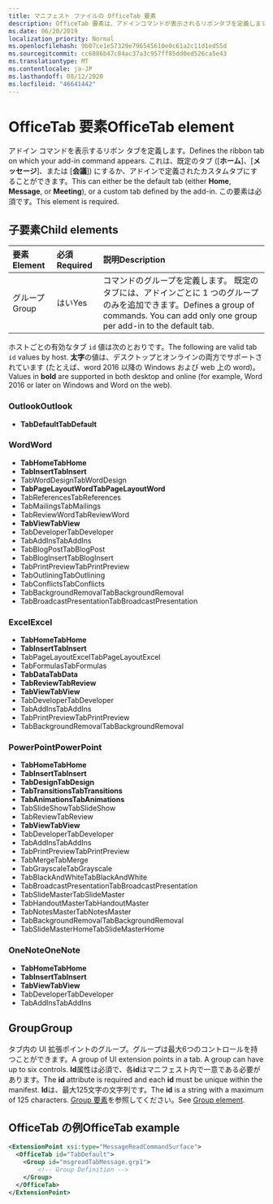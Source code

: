 ```yaml
---
title: マニフェスト ファイルの OfficeTab 要素
description: OfficeTab 要素は、アドインコマンドが表示されるリボンタブを定義します。
ms.date: 06/20/2019
localization_priority: Normal
ms.openlocfilehash: 9b07ce1e57329e796545610e0c61a2c11d1ed55d
ms.sourcegitcommit: cc6886b47c84ac37a3c957ff85dd0ed526ca5e43
ms.translationtype: MT
ms.contentlocale: ja-JP
ms.lasthandoff: 08/12/2020
ms.locfileid: "46641442"
---
```

# <a name="officetab-element"></a><span data-ttu-id="c0a9d-103">OfficeTab 要素</span><span class="sxs-lookup"><span data-stu-id="c0a9d-103">OfficeTab element</span></span>

<span data-ttu-id="c0a9d-104">アドイン コマンドを表示するリボン タブを定義します。</span><span class="sxs-lookup"><span data-stu-id="c0a9d-104">Defines the ribbon tab on which your add-in command appears.</span></span> <span data-ttu-id="c0a9d-105">これは、既定のタブ ([**ホーム**]、[**メッセージ**]、または [**会議**]) にするか、アドインで定義されたカスタムタブにすることができます。</span><span class="sxs-lookup"><span data-stu-id="c0a9d-105">This can either be the default tab (either **Home**, **Message**, or **Meeting**), or a custom tab defined by the add-in.</span></span> <span data-ttu-id="c0a9d-106">この要素は必須です。</span><span class="sxs-lookup"><span data-stu-id="c0a9d-106">This element is required.</span></span>

## <a name="child-elements"></a><span data-ttu-id="c0a9d-107">子要素</span><span class="sxs-lookup"><span data-stu-id="c0a9d-107">Child elements</span></span>

|  <span data-ttu-id="c0a9d-108">要素</span><span class="sxs-lookup"><span data-stu-id="c0a9d-108">Element</span></span> |  <span data-ttu-id="c0a9d-109">必須</span><span class="sxs-lookup"><span data-stu-id="c0a9d-109">Required</span></span>  |  <span data-ttu-id="c0a9d-110">説明</span><span class="sxs-lookup"><span data-stu-id="c0a9d-110">Description</span></span>  |
|:-----|:-----|:-----|
|  <span data-ttu-id="c0a9d-111">グループ</span><span class="sxs-lookup"><span data-stu-id="c0a9d-111">Group</span></span>      | <span data-ttu-id="c0a9d-112">はい</span><span class="sxs-lookup"><span data-stu-id="c0a9d-112">Yes</span></span> |  <span data-ttu-id="c0a9d-p102">コマンドのグループを定義します。 既定のタブには、アドインごとに 1 つのグループのみを追加できます。</span><span class="sxs-lookup"><span data-stu-id="c0a9d-p102">Defines a group of commands. You can add only one group per add-in to the default tab.</span></span>  |

<span data-ttu-id="c0a9d-115">ホストごとの有効なタブ `id` 値は次のとおりです。</span><span class="sxs-lookup"><span data-stu-id="c0a9d-115">The following are valid tab `id` values by host.</span></span> <span data-ttu-id="c0a9d-116">**太字**の値は、デスクトップとオンラインの両方でサポートされています (たとえば、word 2016 以降の Windows および web 上の word)。</span><span class="sxs-lookup"><span data-stu-id="c0a9d-116">Values in **bold** are supported in both desktop and online (for example, Word 2016 or later on Windows and Word on the web).</span></span>

### <a name="outlook"></a><span data-ttu-id="c0a9d-117">Outlook</span><span class="sxs-lookup"><span data-stu-id="c0a9d-117">Outlook</span></span>

- <span data-ttu-id="c0a9d-118">**TabDefault**</span><span class="sxs-lookup"><span data-stu-id="c0a9d-118">**TabDefault**</span></span>

### <a name="word"></a><span data-ttu-id="c0a9d-119">Word</span><span class="sxs-lookup"><span data-stu-id="c0a9d-119">Word</span></span>

- <span data-ttu-id="c0a9d-120">**TabHome**</span><span class="sxs-lookup"><span data-stu-id="c0a9d-120">**TabHome**</span></span>
- <span data-ttu-id="c0a9d-121">**TabInsert**</span><span class="sxs-lookup"><span data-stu-id="c0a9d-121">**TabInsert**</span></span>
- <span data-ttu-id="c0a9d-122">TabWordDesign</span><span class="sxs-lookup"><span data-stu-id="c0a9d-122">TabWordDesign</span></span>
- <span data-ttu-id="c0a9d-123">**TabPageLayoutWord**</span><span class="sxs-lookup"><span data-stu-id="c0a9d-123">**TabPageLayoutWord**</span></span>
- <span data-ttu-id="c0a9d-124">TabReferences</span><span class="sxs-lookup"><span data-stu-id="c0a9d-124">TabReferences</span></span>
- <span data-ttu-id="c0a9d-125">TabMailings</span><span class="sxs-lookup"><span data-stu-id="c0a9d-125">TabMailings</span></span>
- <span data-ttu-id="c0a9d-126">TabReviewWord</span><span class="sxs-lookup"><span data-stu-id="c0a9d-126">TabReviewWord</span></span>
- <span data-ttu-id="c0a9d-127">**TabView**</span><span class="sxs-lookup"><span data-stu-id="c0a9d-127">**TabView**</span></span>
- <span data-ttu-id="c0a9d-128">TabDeveloper</span><span class="sxs-lookup"><span data-stu-id="c0a9d-128">TabDeveloper</span></span>
- <span data-ttu-id="c0a9d-129">TabAddIns</span><span class="sxs-lookup"><span data-stu-id="c0a9d-129">TabAddIns</span></span>
- <span data-ttu-id="c0a9d-130">TabBlogPost</span><span class="sxs-lookup"><span data-stu-id="c0a9d-130">TabBlogPost</span></span>
- <span data-ttu-id="c0a9d-131">TabBlogInsert</span><span class="sxs-lookup"><span data-stu-id="c0a9d-131">TabBlogInsert</span></span>
- <span data-ttu-id="c0a9d-132">TabPrintPreview</span><span class="sxs-lookup"><span data-stu-id="c0a9d-132">TabPrintPreview</span></span>
- <span data-ttu-id="c0a9d-133">TabOutlining</span><span class="sxs-lookup"><span data-stu-id="c0a9d-133">TabOutlining</span></span>
- <span data-ttu-id="c0a9d-134">TabConflicts</span><span class="sxs-lookup"><span data-stu-id="c0a9d-134">TabConflicts</span></span>
- <span data-ttu-id="c0a9d-135">TabBackgroundRemoval</span><span class="sxs-lookup"><span data-stu-id="c0a9d-135">TabBackgroundRemoval</span></span>
- <span data-ttu-id="c0a9d-136">TabBroadcastPresentation</span><span class="sxs-lookup"><span data-stu-id="c0a9d-136">TabBroadcastPresentation</span></span>

### <a name="excel"></a><span data-ttu-id="c0a9d-137">Excel</span><span class="sxs-lookup"><span data-stu-id="c0a9d-137">Excel</span></span>

- <span data-ttu-id="c0a9d-138">**TabHome**</span><span class="sxs-lookup"><span data-stu-id="c0a9d-138">**TabHome**</span></span>
- <span data-ttu-id="c0a9d-139">**TabInsert**</span><span class="sxs-lookup"><span data-stu-id="c0a9d-139">**TabInsert**</span></span>
- <span data-ttu-id="c0a9d-140">TabPageLayoutExcel</span><span class="sxs-lookup"><span data-stu-id="c0a9d-140">TabPageLayoutExcel</span></span>
- <span data-ttu-id="c0a9d-141">TabFormulas</span><span class="sxs-lookup"><span data-stu-id="c0a9d-141">TabFormulas</span></span>
- <span data-ttu-id="c0a9d-142">**TabData**</span><span class="sxs-lookup"><span data-stu-id="c0a9d-142">**TabData**</span></span>
- <span data-ttu-id="c0a9d-143">**TabReview**</span><span class="sxs-lookup"><span data-stu-id="c0a9d-143">**TabReview**</span></span>
- <span data-ttu-id="c0a9d-144">**TabView**</span><span class="sxs-lookup"><span data-stu-id="c0a9d-144">**TabView**</span></span>
- <span data-ttu-id="c0a9d-145">TabDeveloper</span><span class="sxs-lookup"><span data-stu-id="c0a9d-145">TabDeveloper</span></span>
- <span data-ttu-id="c0a9d-146">TabAddIns</span><span class="sxs-lookup"><span data-stu-id="c0a9d-146">TabAddIns</span></span>
- <span data-ttu-id="c0a9d-147">TabPrintPreview</span><span class="sxs-lookup"><span data-stu-id="c0a9d-147">TabPrintPreview</span></span>
- <span data-ttu-id="c0a9d-148">TabBackgroundRemoval</span><span class="sxs-lookup"><span data-stu-id="c0a9d-148">TabBackgroundRemoval</span></span>

### <a name="powerpoint"></a><span data-ttu-id="c0a9d-149">PowerPoint</span><span class="sxs-lookup"><span data-stu-id="c0a9d-149">PowerPoint</span></span>

- <span data-ttu-id="c0a9d-150">**TabHome**</span><span class="sxs-lookup"><span data-stu-id="c0a9d-150">**TabHome**</span></span>
- <span data-ttu-id="c0a9d-151">**TabInsert**</span><span class="sxs-lookup"><span data-stu-id="c0a9d-151">**TabInsert**</span></span>
- <span data-ttu-id="c0a9d-152">**TabDesign**</span><span class="sxs-lookup"><span data-stu-id="c0a9d-152">**TabDesign**</span></span>
- <span data-ttu-id="c0a9d-153">**TabTransitions**</span><span class="sxs-lookup"><span data-stu-id="c0a9d-153">**TabTransitions**</span></span>
- <span data-ttu-id="c0a9d-154">**TabAnimations**</span><span class="sxs-lookup"><span data-stu-id="c0a9d-154">**TabAnimations**</span></span>
- <span data-ttu-id="c0a9d-155">TabSlideShow</span><span class="sxs-lookup"><span data-stu-id="c0a9d-155">TabSlideShow</span></span>
- <span data-ttu-id="c0a9d-156">TabReview</span><span class="sxs-lookup"><span data-stu-id="c0a9d-156">TabReview</span></span>
- <span data-ttu-id="c0a9d-157">**TabView**</span><span class="sxs-lookup"><span data-stu-id="c0a9d-157">**TabView**</span></span>
- <span data-ttu-id="c0a9d-158">TabDeveloper</span><span class="sxs-lookup"><span data-stu-id="c0a9d-158">TabDeveloper</span></span>
- <span data-ttu-id="c0a9d-159">TabAddIns</span><span class="sxs-lookup"><span data-stu-id="c0a9d-159">TabAddIns</span></span>
- <span data-ttu-id="c0a9d-160">TabPrintPreview</span><span class="sxs-lookup"><span data-stu-id="c0a9d-160">TabPrintPreview</span></span>
- <span data-ttu-id="c0a9d-161">TabMerge</span><span class="sxs-lookup"><span data-stu-id="c0a9d-161">TabMerge</span></span>
- <span data-ttu-id="c0a9d-162">TabGrayscale</span><span class="sxs-lookup"><span data-stu-id="c0a9d-162">TabGrayscale</span></span>
- <span data-ttu-id="c0a9d-163">TabBlackAndWhite</span><span class="sxs-lookup"><span data-stu-id="c0a9d-163">TabBlackAndWhite</span></span>
- <span data-ttu-id="c0a9d-164">TabBroadcastPresentation</span><span class="sxs-lookup"><span data-stu-id="c0a9d-164">TabBroadcastPresentation</span></span>
- <span data-ttu-id="c0a9d-165">TabSlideMaster</span><span class="sxs-lookup"><span data-stu-id="c0a9d-165">TabSlideMaster</span></span>
- <span data-ttu-id="c0a9d-166">TabHandoutMaster</span><span class="sxs-lookup"><span data-stu-id="c0a9d-166">TabHandoutMaster</span></span>
- <span data-ttu-id="c0a9d-167">TabNotesMaster</span><span class="sxs-lookup"><span data-stu-id="c0a9d-167">TabNotesMaster</span></span>
- <span data-ttu-id="c0a9d-168">TabBackgroundRemoval</span><span class="sxs-lookup"><span data-stu-id="c0a9d-168">TabBackgroundRemoval</span></span>
- <span data-ttu-id="c0a9d-169">TabSlideMasterHome</span><span class="sxs-lookup"><span data-stu-id="c0a9d-169">TabSlideMasterHome</span></span>

### <a name="onenote"></a><span data-ttu-id="c0a9d-170">OneNote</span><span class="sxs-lookup"><span data-stu-id="c0a9d-170">OneNote</span></span>

- <span data-ttu-id="c0a9d-171">**TabHome**</span><span class="sxs-lookup"><span data-stu-id="c0a9d-171">**TabHome**</span></span>
- <span data-ttu-id="c0a9d-172">**TabInsert**</span><span class="sxs-lookup"><span data-stu-id="c0a9d-172">**TabInsert**</span></span>
- <span data-ttu-id="c0a9d-173">**TabView**</span><span class="sxs-lookup"><span data-stu-id="c0a9d-173">**TabView**</span></span>
- <span data-ttu-id="c0a9d-174">TabDeveloper</span><span class="sxs-lookup"><span data-stu-id="c0a9d-174">TabDeveloper</span></span>
- <span data-ttu-id="c0a9d-175">TabAddIns</span><span class="sxs-lookup"><span data-stu-id="c0a9d-175">TabAddIns</span></span>

## <a name="group"></a><span data-ttu-id="c0a9d-176">Group</span><span class="sxs-lookup"><span data-stu-id="c0a9d-176">Group</span></span>

<span data-ttu-id="c0a9d-177">タブ内の UI 拡張ポイントのグループ。グループは最大6つのコントロールを持つことができます。</span><span class="sxs-lookup"><span data-stu-id="c0a9d-177">A group of UI extension points in a tab. A group can have up to six controls.</span></span> <span data-ttu-id="c0a9d-178">**Id**属性は必須で、各**id**はマニフェスト内で一意である必要があります。</span><span class="sxs-lookup"><span data-stu-id="c0a9d-178">The **id** attribute is required and each **id** must be unique within the manifest.</span></span> <span data-ttu-id="c0a9d-179">**Id**は、最大125文字の文字列です。</span><span class="sxs-lookup"><span data-stu-id="c0a9d-179">The **id** is a string with a maximum of 125 characters.</span></span> <span data-ttu-id="c0a9d-180">[Group 要素](group.md)を参照してください。</span><span class="sxs-lookup"><span data-stu-id="c0a9d-180">See [Group element](group.md).</span></span>

## <a name="officetab-example"></a><span data-ttu-id="c0a9d-181">OfficeTab の例</span><span class="sxs-lookup"><span data-stu-id="c0a9d-181">OfficeTab example</span></span>

```xml
<ExtensionPoint xsi:type="MessageReadCommandSurface">
  <OfficeTab id="TabDefault">
    <Group id="msgreadTabMessage.grp1">
        <!-- Group Definition -->
    </Group>
  </OfficeTab>
</ExtensionPoint>
```
